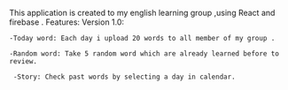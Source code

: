 This application is created to my english learning group ,using React and firebase .
  Features:
  Version 1.0:
  
    -Today word: Each day i upload 20 words to all member of my group .
  
    -Random word: Take 5 random word which are already learned before to review.
    
     -Story: Check past words by selecting a day in calendar.
    
